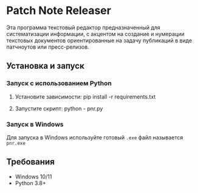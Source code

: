# Patch Note Releaser
Эта программа текстовый редактор предназначенный для систематизации информации, с акцентом на создание и нумерации текстовых документов 
ориентированные на задачу публикаций в виде патчноутов или пресс-релизов.

## Установка и запуск
### Запуск с использованием Python

1. Установите зависимости:
pip install -r requirements.txt

2. Запустите скрипт:
python - pnr.py

### Запуск в Windows 
Для запуска в Windows используйте готовый `.exe` файл называется `pnr.exe`

## Требования
- Windows 10/11
- Python 3.8+


